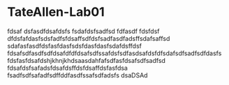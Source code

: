 # TateAllen-Lab01
fdsaf
dsfasdfdsafdsfs
fsdafdsfsadfsd
fdfasdf
fdsfdsf
dfdsfafdasfsdsfadfsfdsaffsdfdsfsadfasdfadsffsdafsaffsd
sdafasfasdfdsfasfdasfsdsfdasfdasfsdafdsffdsf
fdsafsdfasdfsdfdsafdfdfdsafsdfssafdsfsdfasdsafdsfdfsdafsdfsadfsdfdasfs
fdsfasfdsafdshjkhnjkhdsaasdahfafsdfasfdsafsdfsadfsd
fdsafdsfsafadsfdsafdsffdsfdsaffdsfasfdsa
fsadfsdfsafadfsdffddfasdfssafsdfadsfs
dsaDSAd
